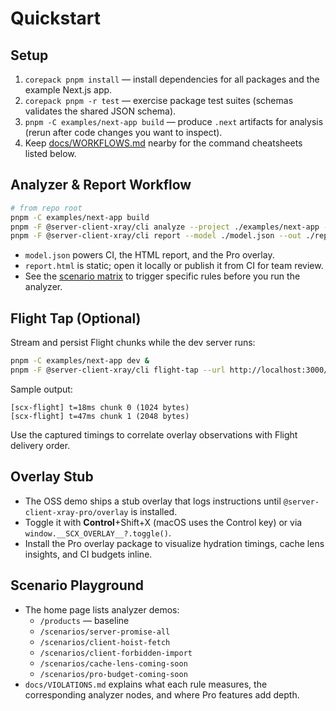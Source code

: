 # Quickstart

## Setup

1. `corepack pnpm install` — install dependencies for all packages and the example Next.js app.
2. `corepack pnpm -r test` — exercise package test suites (schemas validates the shared JSON schema).
3. `pnpm -C examples/next-app build` — produce `.next` artifacts for analysis (rerun after code changes you want to inspect).
4. Keep [docs/WORKFLOWS.md](./WORKFLOWS.md) nearby for the command cheatsheets listed below.

## Analyzer & Report Workflow

```bash
# from repo root
pnpm -C examples/next-app build
pnpm -F @server-client-xray/cli analyze --project ./examples/next-app --out ./model.json
pnpm -F @server-client-xray/cli report --model ./model.json --out ./report.html
```

- `model.json` powers CI, the HTML report, and the Pro overlay.
- `report.html` is static; open it locally or publish it from CI for team review.
- See the [scenario matrix](./WORKFLOWS.md#scenario-matrix) to trigger specific rules before you run the analyzer.

## Flight Tap (Optional)

Stream and persist Flight chunks while the dev server runs:

```bash
pnpm -C examples/next-app dev &
pnpm -F @server-client-xray/cli flight-tap --url http://localhost:3000/products/analyzer --out ./flight.json
```

Sample output:

```
[scx-flight] t=18ms chunk 0 (1024 bytes)
[scx-flight] t=47ms chunk 1 (2048 bytes)
```

Use the captured timings to correlate overlay observations with Flight delivery order.

## Overlay Stub

- The OSS demo ships a stub overlay that logs instructions until `@server-client-xray-pro/overlay` is installed.
- Toggle it with **Control**+Shift+X (macOS uses the Control key) or via `window.__SCX_OVERLAY__?.toggle()`.
- Install the Pro overlay package to visualize hydration timings, cache lens insights, and CI budgets inline.

## Scenario Playground

- The home page lists analyzer demos:
  - `/products` — baseline
  - `/scenarios/server-promise-all`
  - `/scenarios/client-hoist-fetch`
  - `/scenarios/client-forbidden-import`
  - `/scenarios/cache-lens-coming-soon`
  - `/scenarios/pro-budget-coming-soon`
- `docs/VIOLATIONS.md` explains what each rule measures, the corresponding analyzer nodes, and where Pro features add depth.
